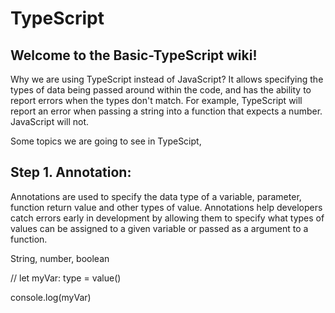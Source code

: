 # TypeScript
## Welcome to the Basic-TypeScript wiki!

Why we are using TypeScript instead of JavaScript? 
It allows specifying the types of data being passed around within the code, and has the ability to report errors when the types don't match. For example, TypeScript will report an error when passing a string into a function that expects a number. JavaScript will not.

Some topics we are going to see in TypeScipt,
## Step 1. Annotation:
Annotations are used to specify the data type of a variable, parameter, function return value and other types of value. 
Annotations help developers catch errors early in development by allowing them to specify what types of values can be assigned
to a given variable or passed as a argument to a function.

String, number, boolean

// let myVar: type = value()

console.log(myVar)
